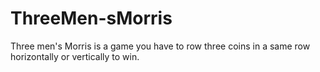 # ThreeMen-sMorris
Three men's Morris is a game you have to row three coins in a same row horizontally or vertically to win.
